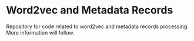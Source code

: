 # Word2vec and Metadata Records

Repository for code related to word2vec and metadata records processing. More information will follow.
